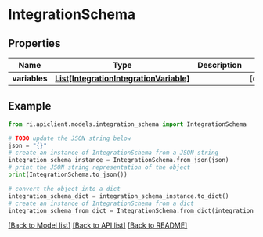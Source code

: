 # IntegrationSchema


## Properties

Name | Type | Description | Notes
------------ | ------------- | ------------- | -------------
**variables** | [**List[IntegrationIntegrationVariable]**](IntegrationIntegrationVariable.md) |  | [optional] 

## Example

```python
from ri.apiclient.models.integration_schema import IntegrationSchema

# TODO update the JSON string below
json = "{}"
# create an instance of IntegrationSchema from a JSON string
integration_schema_instance = IntegrationSchema.from_json(json)
# print the JSON string representation of the object
print(IntegrationSchema.to_json())

# convert the object into a dict
integration_schema_dict = integration_schema_instance.to_dict()
# create an instance of IntegrationSchema from a dict
integration_schema_from_dict = IntegrationSchema.from_dict(integration_schema_dict)
```
[[Back to Model list]](../README.md#documentation-for-models) [[Back to API list]](../README.md#documentation-for-api-endpoints) [[Back to README]](../README.md)

